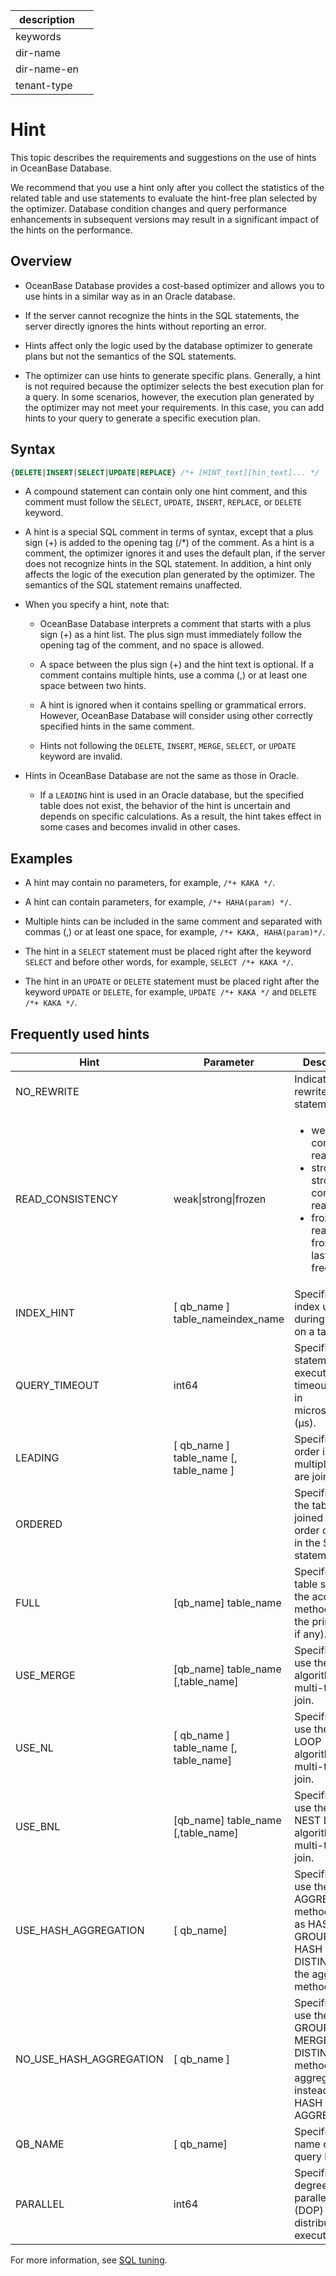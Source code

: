 |description||
|---|---|
|keywords||
|dir-name||
|dir-name-en||
|tenant-type||

# Hint

This topic describes the requirements and suggestions on the use of hints in OceanBase Database.

We recommend that you use a hint only after you collect the statistics of the related table and use statements to evaluate the hint-free plan selected by the optimizer. Database condition changes and query performance enhancements in subsequent versions may result in a significant impact of the hints on the performance.

## Overview

* OceanBase Database provides a cost-based optimizer and allows you to use hints in a similar way as in an Oracle database.

* If the server cannot recognize the hints in the SQL statements, the server directly ignores the hints without reporting an error.

* Hints affect only the logic used by the database optimizer to generate plans but not the semantics of the SQL statements.

* The optimizer can use hints to generate specific plans. Generally, a hint is not required because the optimizer selects the best execution plan for a query. In some scenarios, however, the execution plan generated by the optimizer may not meet your requirements. In this case, you can add hints to your query to generate a specific execution plan.

## Syntax

```sql
{DELETE|INSERT|SELECT|UPDATE|REPLACE} /*+ [HINT_text][hin_text]... */
```

* A compound statement can contain only one hint comment, and this comment must follow the `SELECT`, `UPDATE`, `INSERT`, `REPLACE`, or `DELETE` keyword.

* A hint is a special SQL comment in terms of syntax, except that a plus sign (+) is added to the opening tag (/*) of the comment. As a hint is a comment, the optimizer ignores it and uses the default plan, if the server does not recognize hints in the SQL statement. In addition, a hint only affects the logic of the execution plan generated by the optimizer. The semantics of the SQL statement remains unaffected.

* When you specify a hint, note that:

   * OceanBase Database interprets a comment that starts with a plus sign (+) as a hint list. The plus sign must immediately follow the opening tag of the comment, and no space is allowed.

   * A space between the plus sign (+) and the hint text is optional. If a comment contains multiple hints, use a comma (,) or at least one space between two hints.

   * A hint is ignored when it contains spelling or grammatical errors. However, OceanBase Database will consider using other correctly specified hints in the same comment.

   * Hints not following the `DELETE`, `INSERT`, `MERGE`, `SELECT`, or `UPDATE` keyword are invalid.

* Hints in OceanBase Database are not the same as those in Oracle.

   * If a `LEADING` hint is used in an Oracle database, but the specified table does not exist, the behavior of the hint is uncertain and depends on specific calculations. As a result, the hint takes effect in some cases and becomes invalid in other cases.

## Examples

* A hint may contain no parameters, for example, `/*+ KAKA */`.

* A hint can contain parameters, for example, `/*+ HAHA(param) */`.

* Multiple hints can be included in the same comment and separated with commas (,) or at least one space, for example, `/*+ KAKA, HAHA(param)*/`.

* The hint in a `SELECT` statement must be placed right after the keyword `SELECT` and before other words, for example, `SELECT /*+ KAKA */`.

* The hint in an `UPDATE` or `DELETE` statement must be placed right after the keyword `UPDATE` or `DELETE`, for example, `UPDATE /*+ KAKA */` and `DELETE /*+ KAKA */`.

## Frequently used hints

| **Hint** | **Parameter** | **Description** |
|-------------------------|-------------------------------------------------------|----------------------------------------------------------------------------|
| NO_REWRITE |                                                       | Indicates not to rewrite the SQL statement.  |
| READ_CONSISTENCY | weak\|strong\|frozen | <ul><li>weak: weak consistency read.</li> <li>strong: strong consistency read.</li> <li>frozen: reads data from the last major freeze.</li></ul> |
| INDEX_HINT | \[ qb_name \] table_nameindex_name | Specifies the index used during a query on a table.  |
| QUERY_TIMEOUT | int64 | Specifies the statement execution timeout value, in microseconds (μs).  |
| LEADING | \[ qb_name \] table_name \[, table_name \] | Specifies the order in which multiple tables are joined.  |
| ORDERED |                                                       | Specifies that the tables are joined in the order displayed in the SQL statement.  |
| FULL | \[qb_name\] table_name | Specifies a full table scan as the access method (reads the primary key if any).  |
| USE_MERGE | \[qb_name\] table_name \[,table_name\] | Specifies to use the MERGE algorithm for a multi-table join.  |
| USE_NL | \[ qb_name \] table_name \[, table_name\] | Specifies to use the NEST LOOP algorithm for a multi-table join.  |
| USE_BNL | \[qb_name\] table_name \[,table_name\] | Specifies to use the BLOCK NEST LOOP algorithm for a multi-table join.  |
| USE_HASH_AGGREGATION | \[ qb_name\] | Specifies to use the HASH AGGREGATE method, such as HASH GROUP BY and HASH DISTINCT, as the aggregate method.  |
| NO_USE_HASH_AGGREGATION | \[ qb_name \] | Specifies to use the MERGE GROUP BY and MERGE DISTINCT methods for aggregate, instead of HASH AGGREGATE.  |
| QB_NAME | \[ qb_name\] | Specifies the name of the query block.  |
| PARALLEL | int64 | Specifies the degree of parallelism (DOP) of distributed execution.  |

For more information, see [SQL tuning](../../../1000.performance-tuning-guide/500.sql-optimization/400.sql-optimization/100.overview-of-sql-optimization.md).